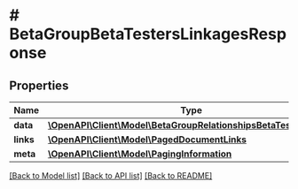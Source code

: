 # # BetaGroupBetaTestersLinkagesResponse

## Properties

Name | Type | Description | Notes
------------ | ------------- | ------------- | -------------
**data** | [**\OpenAPI\Client\Model\BetaGroupRelationshipsBetaTestersData[]**](BetaGroupRelationshipsBetaTestersData.md) |  | 
**links** | [**\OpenAPI\Client\Model\PagedDocumentLinks**](PagedDocumentLinks.md) |  | 
**meta** | [**\OpenAPI\Client\Model\PagingInformation**](PagingInformation.md) |  | [optional] 

[[Back to Model list]](../../README.md#documentation-for-models) [[Back to API list]](../../README.md#documentation-for-api-endpoints) [[Back to README]](../../README.md)


